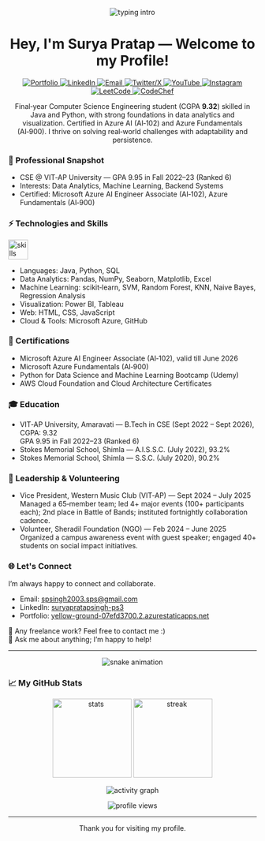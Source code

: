 <!-- Typing intro -->
<p align="center">
  <img src="https://readme-typing-svg.demolab.com?font=Fira+Code&weight=600&size=24&pause=1200&color=36BCF7&center=true&vCenter=true&width=800&lines=Hey%2C+I'm+Surya+Pratap+Singh!;Welcome+to+my+Profile+%F0%9F%91%8B;I+analyze+data%2C+build+ML+models%2C+and+ship+to+prod" alt="typing intro" />
</p>

<h1 align="center">Hey, I'm Surya Pratap — Welcome to my Profile!</h1>

<p align="center">
  <!-- Replace links you don't use; icons follow the style of your reference README -->
  <a href="https://yellow-ground-07efd3700.2.azurestaticapps.net" target="_blank">
    <img src="https://img.shields.io/badge/Portfolio-000000?style=for-the-badge&logo=azuredevops&logoColor=white" alt="Portfolio"/>
  </a>
  <a href="https://linkedin.com/in/suryapratapsingh-ps3" target="_blank">
    <img src="https://img.shields.io/badge/LinkedIn-0A66C2?style=for-the-badge&logo=linkedin&logoColor=white" alt="LinkedIn"/>
  </a>
  <a href="mailto:spsingh2003.sps@gmail.com">
    <img src="https://img.shields.io/badge/Email-D14836?style=for-the-badge&logo=gmail&logoColor=white" alt="Email"/>
  </a>
  <a href="#" target="_blank">
    <img src="https://img.shields.io/badge/Twitter(X)-000000?style=for-the-badge&logo=x&logoColor=white" alt="Twitter/X"/>
  </a>
  <a href="#" target="_blank">
    <img src="https://img.shields.io/badge/YouTube-FF0000?style=for-the-badge&logo=youtube&logoColor=white" alt="YouTube"/>
  </a>
  <a href="#" target="_blank">
    <img src="https://img.shields.io/badge/Instagram-E4405F?style=for-the-badge&logo=instagram&logoColor=white" alt="Instagram"/>
  </a>
  <a href="#" target="_blank">
    <img src="https://img.shields.io/badge/LeetCode-FFA116?style=for-the-badge&logo=leetcode&logoColor=white" alt="LeetCode"/>
  </a>
  <a href="#" target="_blank">
    <img src="https://img.shields.io/badge/CodeChef-5B4638?style=for-the-badge&logo=codechef&logoColor=white" alt="CodeChef"/>
  </a>
</p>

<!-- Profile summary -->
<p align="center">
  Final‑year Computer Science Engineering student (CGPA <b>9.32</b>) skilled in Java and Python, with strong foundations in data analytics and visualization. Certified in Azure AI (AI‑102) and Azure Fundamentals (AI‑900). I thrive on solving real‑world challenges with adaptability and persistence.
</p>

<!-- YouTube-style section (kept from reference format; add your channel if desired)
### 🎥 YouTube
I share tutorials, tips, and tricks on software, data analytics, and ML. Subscribe to stay updated!
-->

### 💼 Professional Snapshot
- CSE @ VIT‑AP University — GPA 9.95 in Fall 2022–23 (Ranked 6)
- Interests: Data Analytics, Machine Learning, Backend Systems
- Certified: Microsoft Azure AI Engineer Associate (AI‑102), Azure Fundamentals (AI‑900)

### ⚡ Technologies and Skills
<!-- Icon row in the spirit of the reference README -->
<p>
  <img src="https://skillicons.dev/icons?i=java,python,html,css,js,git,github,azure" height="40" alt="skills icons"/>
</p>

- Languages: Java, Python, SQL  
- Data Analytics: Pandas, NumPy, Seaborn, Matplotlib, Excel  
- Machine Learning: scikit‑learn, SVM, Random Forest, KNN, Naive Bayes, Regression Analysis  
- Visualization: Power BI, Tableau  
- Web: HTML, CSS, JavaScript  
- Cloud & Tools: Microsoft Azure, GitHub

### 🏅 Certifications
- Microsoft Azure AI Engineer Associate (AI‑102), valid till June 2026  
- Microsoft Azure Fundamentals (AI‑900)  
- Python for Data Science and Machine Learning Bootcamp (Udemy)  
- AWS Cloud Foundation and Cloud Architecture Certificates

### 🎓 Education
- VIT‑AP University, Amaravati — B.Tech in CSE (Sept 2022 – Sept 2026), CGPA: 9.32  
  GPA 9.95 in Fall 2022–23 (Ranked 6)
- Stokes Memorial School, Shimla — A.I.S.S.C. (July 2022), 93.2%  
- Stokes Memorial School, Shimla — S.S.C. (July 2020), 90.2%

### 🤝 Leadership & Volunteering
- Vice President, Western Music Club (VIT‑AP) — Sept 2024 – July 2025  
  Managed a 65‑member team; led 4+ major events (100+ participants each); 2nd place in Battle of Bands; instituted fortnightly collaboration cadence.  
- Volunteer, Sheradil Foundation (NGO) — Feb 2024 – June 2025  
  Organized a campus awareness event with guest speaker; engaged 40+ students on social impact initiatives.

### 🌐 Let's Connect
I’m always happy to connect and collaborate.  
- Email: <a href="mailto:spsingh2003.sps@gmail.com">spsingh2003.sps@gmail.com</a>  
- LinkedIn: <a href="https://linkedin.com/in/suryapratapsingh-ps3">suryapratapsingh-ps3</a>  
- Portfolio: <a href="https://yellow-ground-07efd3700.2.azurestaticapps.net">yellow-ground-07efd3700.2.azurestaticapps.net</a>  

<!-- Optional line from your reference style -->
💼 Any freelance work? Feel free to contact me :)  
💬 Ask me about anything; I’m happy to help!

---

<!-- Banner (optional): place an image in /assets/banner.png and uncomment -->
<!-- <p align="center"><img src="./assets/banner.png" alt="banner" /></p> -->

<!-- Contribution grid snake animation (mirrors reference style).
     Requires setting up the Platane/snk action in this repo to render the SVG below. -->
<p align="center">
  <img src="https://raw.githubusercontent.com/SuryaPS3/SuryaPS3/output/github-contribution-grid-snake.svg" alt="snake animation"/>
</p>

### 📈 My GitHub Stats
<p align="center">
  <img src="https://github-readme-stats.vercel.app/api?username=SuryaPS3&show_icons=true&theme=radical" height="160" alt="stats"/>
  <img src="https://streak-stats.demolab.com?user=SuryaPS3&theme=radical" height="160" alt="streak"/>
</p>

<p align="center">
  <img src="https://github-readme-activity-graph.vercel.app/graph?username=SuryaPS3&theme=react-dark&hide_border=true" alt="activity graph"/>
</p>

<p align="center">
  <img src="https://komarev.com/ghpvc/?username=SuryaPS3&style=flat-square&color=blue" alt="profile views"/>
</p>

---

<p align="center">Thank you for visiting my profile.</p>

<!-- NOTES:
- You asked not to include Projects, so that section is omitted.
- Replace placeholder links (#) for Twitter/X, YouTube, Instagram, LeetCode, and CodeChef when ready.
- The snake animation will display after you add the GitHub Action that generates the SVG to the 'output' branch.
-->
